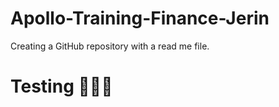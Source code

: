 # Apollo-Training-Finance-Jerin
Creating a GitHub repository with a read me file.
<br><h1>Testing 🍕😴🥰</br></h1>
